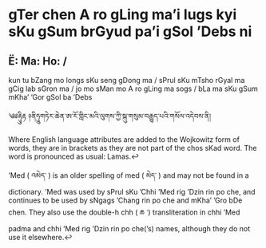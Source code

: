 # gTer chen A ro gLing ma’i lugs kyi sKu gSum brGyud pa’i gSol ’Debs ni

## Ë: Ma: Ho: / 

kun tu bZang mo longs sKu seng gDong ma / sPrul sKu mTsho rGyal ma gCig lab sGron ma / jo mo sMan mo A ro gLing ma sogs / bLa ma sKu gSum mKha’ ’Gor gSol ba ’Debs 

​༄༅རྟིུུརྟ ༈ནིཧུུགཏེར་ཆེན་ཨ་རོ་གླིང་མའི་ལུགས་ཀྱི་སྐུ་གསུམ་བརྒྱུད་པའི་གསོལ་འདེབས་ནི།


Where English language attributes are added to the Wojkowitz form of words, they are in brackets as they are not part of the chos sKad word. The word is pronounced as usual: Lamas.↩︎

’Med ( འམེད་ ) is an older spelling of med ( མེད་ ) and may not be found in a dictionary. ’Med was used by sPrul sKu ’Chhi ’Med rig ’Dzin rin po che, and continues to be used by sNgags ’Chang rin po che and mKha’ ’Gro bDe chen. They also use the double-h chh ( ཆ ་) transliteration in chhi ’Med padma and chhi ’Med rig ’Dzin rin po che(’s) names, although they do not use it elsewhere.↩︎

